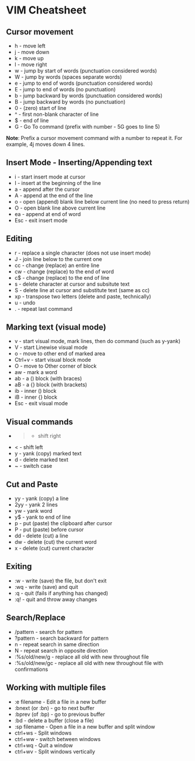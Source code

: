 # VIM Cheatsheet

## Cursor movement

* h - move left
* j - move down
* k - move up
* l - move right
* w - jump by start of words (punctuation considered words)
* W - jump by words (spaces separate words)
* e - jump to end of words (punctuation considered words)
* E - jump to end of words (no punctuation)
* b - jump backward by words (punctuation considered words)
* B - jump backward by words (no punctuation)
* 0 - (zero) start of line
* ^ - first non-blank character of line
* $ - end of line
* G - Go To command (prefix with number - 5G goes to line 5)

**Note**: Prefix a cursor movement command with a number to repeat it. For example, 4j moves down 4 lines.

## Insert Mode - Inserting/Appending text

* i - start insert mode at cursor
* I - insert at the beginning of the line
* a - append after the cursor
* A - append at the end of the line
* o - open (append) blank line below current line (no need to press return)
* O - open blank line above current line
* ea - append at end of word
* Esc - exit insert mode

## Editing

* r - replace a single character (does not use insert mode)
* J - join line below to the current one
* cc - change (replace) an entire line
* cw - change (replace) to the end of word
* c$ - change (replace) to the end of line
* s - delete character at cursor and subsitute text
* S - delete line at cursor and substitute text (same as cc)
* xp - transpose two letters (delete and paste, technically)
* u - undo
* . - repeat last command

## Marking text (visual mode)

* v - start visual mode, mark lines, then do command (such as y-yank)
* V - start Linewise visual mode
* o - move to other end of marked area
* Ctrl+v - start visual block mode
* O - move to Other corner of block
* aw - mark a word
* ab - a () block (with braces)
* aB - a {} block (with brackets)
* ib - inner () block
* iB - inner {} block
* Esc - exit visual mode

## Visual commands

* > - shift right
* < - shift left
* y - yank (copy) marked text
* d - delete marked text
* ~ - switch case

## Cut and Paste

* yy - yank (copy) a line
* 2yy - yank 2 lines
* yw - yank word
* y$ - yank to end of line
* p - put (paste) the clipboard after cursor
* P - put (paste) before cursor
* dd - delete (cut) a line
* dw - delete (cut) the current word
* x - delete (cut) current character

## Exiting

* :w - write (save) the file, but don't exit
* :wq - write (save) and quit
* :q - quit (fails if anything has changed)
* :q! - quit and throw away changes

## Search/Replace

* /pattern - search for pattern
* ?pattern - search backward for pattern
* n - repeat search in same direction
* N - repeat search in opposite direction
* :%s/old/new/g - replace all old with new throughout file
* :%s/old/new/gc - replace all old with new throughout file with confirmations

## Working with multiple files

* :e filename - Edit a file in a new buffer
* :bnext (or :bn) - go to next buffer
* :bprev (of :bp) - go to previous buffer
* :bd - delete a buffer (close a file)
* :sp filename - Open a file in a new buffer and split window
* ctrl+ws - Split windows
* ctrl+ww - switch between windows
* ctrl+wq - Quit a window
* ctrl+wv - Split windows vertically
